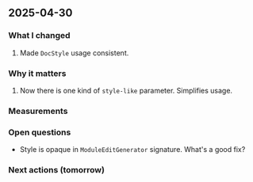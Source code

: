 ## 2025-04-30

### What I changed

1. Made `DocStyle` usage consistent.

### Why it matters

1. Now there is one kind of `style-like` parameter. Simplifies usage.

### Measurements

### Open questions

- Style is opaque in `ModuleEditGenerator` signature. What's a good fix?

### Next actions (tomorrow)
